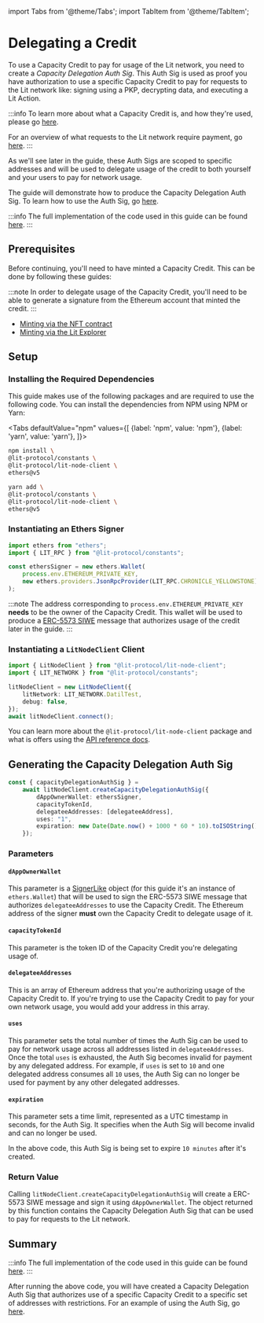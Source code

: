 import Tabs from '@theme/Tabs';
import TabItem from '@theme/TabItem';

# Delegating a Credit

To use a Capacity Credit to pay for usage of the Lit network, you need to create a *Capacity Delegation Auth Sig*. This Auth Sig is used as proof you have authorization to use a specific Capacity Credit to pay for requests to the Lit network like: signing using a PKP, decrypting data, and executing a Lit Action.

:::info
To learn more about what a Capacity Credit is, and how they're used, please go [here](./capacity-credits).

For an overview of what requests to the Lit network require payment, go [here](./overview.md#overview-of-what-requires-payment).
:::

As we'll see later in the guide, these Auth Sigs are scoped to specific addresses and will be used to delegate usage of the credit to both yourself and your users to pay for network usage.

The guide will demonstrate how to produce the Capacity Delegation Auth Sig. To learn how to use the Auth Sig, go [here](./using-delegated-auth-sig.md).

:::info
The full implementation of the code used in this guide can be found [here](https://github.com/LIT-Protocol/developer-guides-code/blob/master/paying-for-lit/nodejs/src/delegateCapacityCredit.ts).
:::

## Prerequisites

Before continuing, you'll need to have minted a Capacity Credit. This can be done by following these guides:

:::note
In order to delegate usage of the Capacity Credit, you'll need to be able to generate a signature from the Ethereum account that minted the credit.
:::

- [Minting via the NFT contract](./minting-capacity-credit/via-contract.md)
- [Minting via the Lit Explorer](./minting-capacity-credit/via-explorer.md)

## Setup

### Installing the Required Dependencies

This guide makes use of the following packages and are required to use the following code. You can install the dependencies from NPM using NPM or Yarn:

<Tabs
defaultValue="npm"
values={[
{label: 'npm', value: 'npm'},
{label: 'yarn', value: 'yarn'},
]}>
<TabItem value="npm">

```bash
npm install \
@lit-protocol/constants \
@lit-protocol/lit-node-client \
ethers@v5
```

</TabItem>

<TabItem value="yarn">

```bash
yarn add \
@lit-protocol/constants \
@lit-protocol/lit-node-client \
ethers@v5
```

</TabItem>
</Tabs>

### Instantiating an Ethers Signer

```ts
import ethers from "ethers";
import { LIT_RPC } from "@lit-protocol/constants";

const ethersSigner = new ethers.Wallet(
    process.env.ETHEREUM_PRIVATE_KEY,
    new ethers.providers.JsonRpcProvider(LIT_RPC.CHRONICLE_YELLOWSTONE)
);
```

:::note
The address corresponding to `process.env.ETHEREUM_PRIVATE_KEY` **needs** to be the owner of the Capacity Credit. This wallet will be used to produce a [ERC-5573 SIWE](https://eips.ethereum.org/EIPS/eip-5573) message that authorizes usage of the credit later in the guide.
:::

### Instantiating a `LitNodeClient` Client

```ts
import { LitNodeClient } from "@lit-protocol/lit-node-client";
import { LIT_NETWORK } from "@lit-protocol/constants";

litNodeClient = new LitNodeClient({
    litNetwork: LIT_NETWORK.DatilTest,
    debug: false,
});
await litNodeClient.connect();
```

You can learn more about the `@lit-protocol/lit-node-client` package and what is offers using the [API reference docs](https://v7-api-doc-lit-js-sdk.vercel.app/modules/lit_node_client_src.html).

## Generating the Capacity Delegation Auth Sig

```ts
const { capacityDelegationAuthSig } =
    await litNodeClient.createCapacityDelegationAuthSig({
        dAppOwnerWallet: ethersSigner,
        capacityTokenId,
        delegateeAddresses: [delegateeAddress],
        uses: "1",
        expiration: new Date(Date.now() + 1000 * 60 * 10).toISOString(), // 10 minutes
    });
```

### Parameters

#### `dAppOwnerWallet`

This parameter is a [SignerLike](https://v7-api-doc-lit-js-sdk.vercel.app/interfaces/types_src.SignerLike.html) object (for this guide it's an instance of `ethers.Wallet`) that will be used to sign the ERC-5573 SIWE message that authorizes `delegateeAddresses` to use the Capacity Credit. The Ethereum address of the signer **must** own the Capacity Credit to delegate usage of it.

#### `capacityTokenId`

This parameter is the token ID of the Capacity Credit you're delegating usage of.

#### `delegateeAddresses`

This is an array of Ethereum address that you're authorizing usage of the Capacity Credit to. If you're trying to use the Capacity Credit to pay for your own network usage, you would add your address in this array.

#### `uses`

This parameter sets the total number of times the Auth Sig can be used to pay for network usage across all addresses listed in `delegateeAddresses`. Once the total `uses` is exhausted, the Auth Sig becomes invalid for payment by any delegated address. For example, if `uses` is set to `10` and one delegated address consumes all `10` uses, the Auth Sig can no longer be used for payment by any other delegated addresses.

#### `expiration`

This parameter sets a time limit, represented as a UTC timestamp in seconds, for the Auth Sig. It specifies when the Auth Sig will become invalid and can no longer be used.

In the above code, this Auth Sig is being set to expire `10 minutes` after it's created.

### Return Value

Calling `litNodeClient.createCapacityDelegationAuthSig` will create a ERC-5573 SIWE message and sign it using `dAppOwnerWallet`. The object returned by this function contains the Capacity Delegation Auth Sig that can be used to pay for requests to the Lit network.

## Summary

:::info
The full implementation of the code used in this guide can be found [here](https://github.com/LIT-Protocol/developer-guides-code/blob/master/paying-for-lit/nodejs/src/delegateCapacityCredit.ts).
:::

After running the above code, you will have created a Capacity Delegation Auth Sig that authorizes use of a specific Capacity Credit to a specific set of addresses with restrictions. For an example of using the Auth Sig, go [here](./using-delegated-auth-sig.md).
